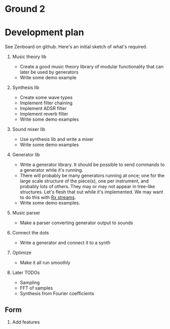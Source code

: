Ground 2
========


Development plan
================

See Zenboard on github.
Here's an initial sketch of what's required.

1. Music theory lib
    - Create a good music theory library of modular functionality that can later be used by generators
    - Write some demo example
  
1. Synthesis lib
    - Create some wave types
    - Implement filter chaining
    - Implement ADSR filter
    - Implement reverb filter
    - Write some demo examples

1. Sound mixer lib
    - Use synthesis lib and write a mixer
    - Write some demo examples

1. Generator lib
    - Write a generator library. It should be possible to send commands to a generator while it's running.
    - There will probably be many generators running at once; one for the large scale structure of the piece(s), one per instrument, and probably lots of others. They may or may not appear in tree-like structures. Let's flesh that out while it's implemented. We may want to do this with [Rx streams](https://github.com/Reactive-Extensions/RxCpp).
    - Write some demo examples.

1. Music parser
    - Make a parser converting generator output to sounds

1. Connect the dots
    - Write a generator and connect it to a synth

1. Optimize
    - Make it all run smoothly

1. Later TODOs
    - Sampling
    - FFT of samples
    - Synthesis from Fourier coefficients

Form
----

1. Add features
